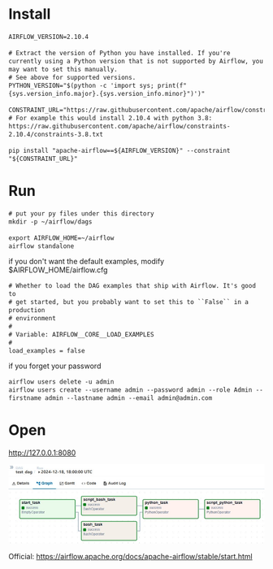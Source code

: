 # Install

```
AIRFLOW_VERSION=2.10.4

# Extract the version of Python you have installed. If you're currently using a Python version that is not supported by Airflow, you may want to set this manually.
# See above for supported versions.
PYTHON_VERSION="$(python -c 'import sys; print(f"{sys.version_info.major}.{sys.version_info.minor}")')"

CONSTRAINT_URL="https://raw.githubusercontent.com/apache/airflow/constraints-${AIRFLOW_VERSION}/constraints-${PYTHON_VERSION}.txt"
# For example this would install 2.10.4 with python 3.8: https://raw.githubusercontent.com/apache/airflow/constraints-2.10.4/constraints-3.8.txt

pip install "apache-airflow==${AIRFLOW_VERSION}" --constraint "${CONSTRAINT_URL}"
```

# Run
```
# put your py files under this directory
mkdir -p ~/airflow/dags

export AIRFLOW_HOME=~/airflow
airflow standalone
```

if you don't want the default examples, modify $AIRFLOW_HOME/airflow.cfg
```
# Whether to load the DAG examples that ship with Airflow. It's good to
# get started, but you probably want to set this to ``False`` in a production
# environment
#
# Variable: AIRFLOW__CORE__LOAD_EXAMPLES
#
load_examples = false
```

if you forget your password
```
airflow users delete -u admin
airflow users create --username admin --password admin --role Admin --firstname admin --lastname admin --email admin@admin.com
```

# Open
http://127.0.0.1:8080


![dag](https://github.com/barneywill/bigdata_demo/blob/main/imgs/dag.jpg)

Official: https://airflow.apache.org/docs/apache-airflow/stable/start.html
